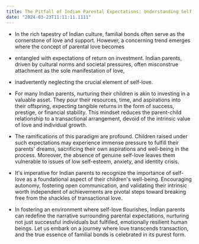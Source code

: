 ```yaml
---
title: The Pitfall of Indian Parental Expectations: Understanding Self-Love Beyond Investment
date: "2024-03-23T11:11:11.1111"
---
```


- In the rich tapestry of Indian culture, familial bonds often serve as the cornerstone of love and support. However, a concerning trend emerges where the concept of parental love becomes
- entangled with expectations of return on investment. Indian parents, driven by cultural norms and societal pressures, often misconstrue attachment as the sole manifestation of love,
- inadvertently neglecting the crucial element of self-love.

- For many Indian parents, nurturing their children is akin to investing in a valuable asset. They pour their resources, time, and aspirations into their offspring, expecting tangible returns in the form of success, prestige, or financial stability. This mindset reduces the parent-child relationship to a transactional arrangement, devoid of the intrinsic value of love and individual growth.

- The ramifications of this paradigm are profound. Children raised under such expectations may experience immense pressure to fulfill their parents' dreams, sacrificing their own aspirations and well-being in the process. Moreover, the absence of genuine self-love leaves them vulnerable to issues of low self-esteem, anxiety, and identity crisis.

- It's imperative for Indian parents to recognize the importance of self-love as a foundational aspect of their children's well-being. Encouraging autonomy, fostering open communication, and validating their intrinsic worth independent of achievements are pivotal steps toward breaking free from the shackles of transactional love.

- In fostering an environment where self-love flourishes, Indian parents can redefine the narrative surrounding parental expectations, nurturing not just successful individuals but fulfilled, emotionally resilient human beings. Let us embark on a journey where love transcends transaction, and the true essence of familial bonds is celebrated in its purest form.
